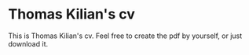 # Thomas Kilian's cv
This is Thomas Kilian's cv. Feel free to create the pdf by yourself, or just download it.
